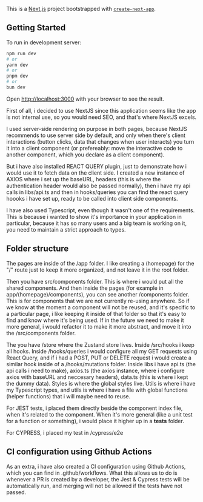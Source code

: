 This is a [Next.js](https://nextjs.org) project bootstrapped with [`create-next-app`](https://nextjs.org/docs/app/api-reference/cli/create-next-app).

## Getting Started

To run in development server:

```bash
npm run dev
# or
yarn dev
# or
pnpm dev
# or
bun dev
```

Open [http://localhost:3000](http://localhost:3000) with your browser to see the result.

First of all, i decided to use NextJS since this application seems like the app is not internal use, so you would need SEO, and that's where NextJS excels.

I used server-side rendering on purpose in both pages, because NextJS recommends to use server side by default, and only when there's client interactions (button clicks, data that changes when user interacts) you turn it into a client component (or prefereably: move the interactive code to another component, which you declare as a client component).

But i have also installed REACT QUERY plugin, just to demonstrate how i would use it to fetch data on the client side. I created a new instance of AXIOS where i set up the baseURL, headers (this is where the authentication header would also be passed normally), then i have my api calls in libs/api.ts and then in hooks/queries you can find the react query hoooks i have set up, ready to be called into client side components.

I have also used Typescript, even though it wasn't one of the requirements. This is because i wanted to show it's importance in your application in particular, because it has so many users and a big team is working on it, you need to maintain a strict approach to types.

## Folder structure

The pages are inside of the /app folder. I like creating a (homepage) for the "/" route just to keep it more organized, and not leave it in the root folder.

Then you have src/components folder. This is where i would put all the shared components. And then inside the pages (for example in app/(homepage)/components), you can see another /components folder. This is for components that we are not currently re-using anywhere. So if we know at the moment a component will not be reused, and it's specific to a particular page, i like keeping it inside of that folder so that it's easy to find and know where it's being used. If in the future we need to make it more general, i would refactor it to make it more abstract, and move it into the /src/components folder.

The you have /store where the Zustand store lives. Inside /src/hooks i keep all hooks. Inside /hooks/queries i would configure all my GET requests using React Query, and if i had a POST, PUT or DELETE request i would create a similar hook inside of a /hooks/mutations folder. Inside libs i have api.ts (the api calls i need to make), axios.ts (the axios instance, where i configure axios with baseURL and neccesary headers), data.ts (this is where i kept the dummy data). Styles is where the global styles live. Utils is where i have my Typescript types, and utils is where i have a file with global functions (helper functions) that i will maybe need to reuse.

For JEST tests, i placed them directly beside the component index file, when it's related to the component. When it's more general (like a unit test for a function or something), i would place it higher up in a **tests** folder.

For CYPRESS, i placed my test in /cypress/e2e

## CI configuration using Github Actions

As an extra, i have also created a CI configuration using Github Actions, which you can find in .github/workflows. What this allows us to do is whenever a PR is created by a developer, the Jest & Cypress tests will be automatically run, and merging will not be allowed if the tests have not passed.
